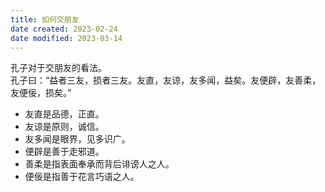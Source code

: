 ```yaml
---
title: 如何交朋友
date created: 2023-02-24
date modified: 2023-03-14
---
```


孔子对于交朋友的看法。  
孔子曰：“益者三友，损者三友。友直，友谅，友多闻，益矣。友便辟，友善柔，友便佞，损矣。”

- 友直是品德，正直。
- 友谅是原则，诚信。
- 友多闻是眼界，见多识广。
- 便辟是善于走邪道。
- 善柔是指表面奉承而背后诽谤人之人。
- 便佞是指善于花言巧语之人。
